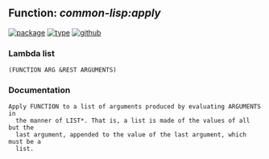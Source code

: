 ## Function: ***common-lisp:apply***
[![package](https://img.shields.io/badge/Package-COMMON--LISP-5f9ea0.svg?style=social&colorA=999999)](../) [![type](https://img.shields.io/badge/Type-Function-5f9ea0.svg?style=social&colorA=999999)](../#function) [![github](https://img.shields.io/badge/GitHub-View_the_source-5f9ea0.svg?style=social&colorA=999999&logo=github)](https://github.com/sbcl/sbcl/blob/master/src/code/eval.lisp/) 
### Lambda list
```
(FUNCTION ARG &REST ARGUMENTS)
```
### Documentation
```
Apply FUNCTION to a list of arguments produced by evaluating ARGUMENTS in
  the manner of LIST*. That is, a list is made of the values of all but the
  last argument, appended to the value of the last argument, which must be a
  list.
```
